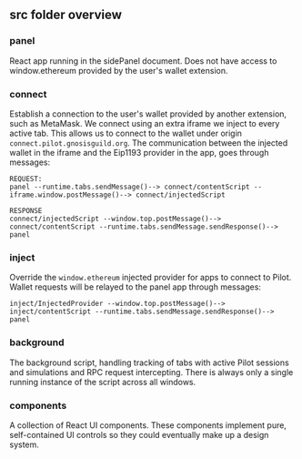 ## src folder overview

### panel

React app running in the sidePanel document. Does not have access to window.ethereum provided by the user's wallet extension.

### connect

Establish a connection to the user's wallet provided by another extension, such as MetaMask. We connect using an extra iframe we inject to every active tab. This allows us to connect to the wallet under origin `connect.pilot.gnosisguild.org`.
The communication between the injected wallet in the iframe and the Eip1193 provider in the app, goes through messages:

```
REQUEST:
panel --runtime.tabs.sendMessage()--> connect/contentScript --iframe.window.postMessage()--> connect/injectedScript

RESPONSE
connect/injectedScript --window.top.postMessage()--> connect/contentScript --runtime.tabs.sendMessage.sendResponse()--> panel
```

### inject

Override the `window.ethereum` injected provider for apps to connect to Pilot. Wallet requests will be relayed to the panel app through messages:

```
inject/InjectedProvider --window.top.postMessage()--> inject/contentScript --runtime.tabs.sendMessage.sendResponse()--> panel
```

### background

The background script, handling tracking of tabs with active Pilot sessions and simulations and RPC request intercepting. There is always only a single running instance of the script across all windows.

### components

A collection of React UI components. These components implement pure, self-contained UI controls so they could eventually make up a design system.
